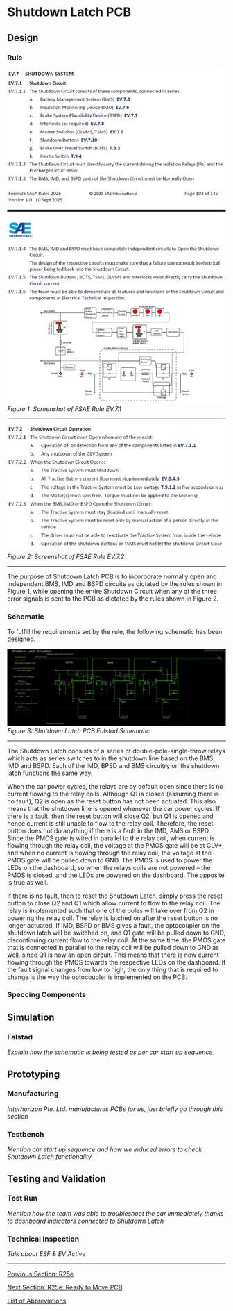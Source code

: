 # Shutdown Latch PCB

## Design
### Rule
![EV.7.1](../Figures/Rule_Shutdown%20Circuit%201.png)  
_Figure 1: Screenshot of FSAE Rule EV.7.1_

---

![EV.7.2](../Figures/Rule_Shutdown%20Circuit%202.png)  
_Figure 2: Screenshot of FSAE Rule EV.7.2_

---

The purpose of Shutdown Latch PCB is to incorporate normally open and independent BMS, IMD and BSPD circuits as dictated by the rules shown in Figure 1, while opening the entire Shutdown Circuit when any of the three error signals is sent to the PCB as dictated by the rules shown in Figure 2.

### Schematic
To fulfill the requirements set by the rule, the following schematic has been designed.  

![Shutdown Latch PCB Schematic](../Figures/Shutdown%20Latch%20PCB%20Simplified%20Schematic.png)  
_Figure 3: Shutdown Latch PCB Falstad Schematic_

---

The Shutdown Latch consists of a series of double-pole-single-throw relays which acts as series switches to in the shutdown line based on the BMS, IMD and BSPD. Each of the IMD, BPSD and BMS circuitry on the shutdown latch functions the same way.  

When the car power cycles, the relays are by default open since there is no current flowing to the relay coils. Although Q1 is closed (assuming there is no fault), Q2 is open as the reset button has not been actuated. This also means that the shutdown line is opened whenever the car power cycles. If there is a fault, then the reset button will close Q2, but Q1 is opened and hence current is still unable to flow to the relay coil. Therefore, the reset button does not do anything if there is a fault in the IMD, AMS or BSPD. Since the PMOS gate is wired in parallel to the relay coil, when current is flowing through the relay coil, the voltage at the PMOS gate will be at GLV+, and when no current is flowing through the relay coil, the voltage at the PMOS gate will be pulled down to GND. The PMOS is used to power the LEDs on the dashboard, so when the relays coils are not powered – the PMOS is closed, and the LEDs are powered on the dashboard. The opposite is true as well.  

If there is no fault, then to reset the Shutdown Latch, simply press the reset button to close Q2 and Q1 which allow current to flow to the relay coil. The relay is implemented such that one of the poles will take over from Q2 in powering the relay coil. The relay is latched on after the reset button is no longer actuated. If IMD, BSPD or BMS gives a fault, the optocoupler on the shutdown latch will be switched on, and Q1 gate will be pulled down to GND, discontinuing current flow to the relay coil. At the same time, the PMOS gate that is connected in parallel to the relay coil will be pulled down to GND as well, since Q1 is now an open circuit. This means that there is now current flowing through the PMOS towards the respective LEDs on the dashboard. If the fault signal changes from low to high, the only thing that is required to change is the way the optocoupler is implemented on the PCB.

### Speccing Components


## Simulation
### Falstad
_Explain how the schematic is being tested as per car start up sequence_

## Prototyping
### Manufacturing
_Interhorizon Pte. Ltd. manufactures PCBs for us, just briefly go through this section_

### Testbench
_Mention car start up sequence and how we induced errors to check Shutdown Latch functionality_

## Testing and Validation
### Test Run
_Mention how the team was able to troubleshoot the car immediately thanks to dashboard indicators connected to Shutdown Latch_

### Technical Inspection
_Talk about ESF & EV Active_

---

[Previous Section: R25e](r25e.md)

[Next Section: R25e: Ready to Move PCB](ready-to-move.md)  

[List of Abbreviations](list-of-abbrev.md)
